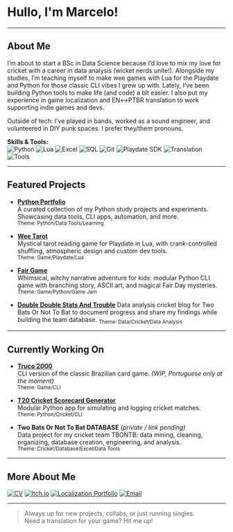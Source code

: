 # Hullo, I'm Marcelo!

---

## About Me

I’m about to start a BSc in Data Science because I’d love to mix my love for cricket with a career in data analysis (wicket nerds unite!). Alongside my studies, I’m teaching myself to make wee games with Lua for the Playdate and Python for those classic CLI vibes I grew up with. 
Lately, I’ve been building Python tools to make life (and code) a bit easier. I also put my experience in game localization and EN↔PTBR translation to work supporting indie games and devs.

Outside of tech: I’ve played in bands, worked as a sound engineer, and volunteered in DIY punk spaces.
I prefer they/them pronouns.

**Skills & Tools:**  
![Python](https://img.shields.io/badge/-Python-3776AB?logo=python&logoColor=fff) 
![Lua](https://img.shields.io/badge/-Lua-2C2D72?logo=lua&logoColor=fff)
![Excel](https://img.shields.io/badge/-Excel-217346?logo=microsoft-excel&logoColor=fff)
![SQL](https://img.shields.io/badge/-SQL-CC2927?logo=sqlite&logoColor=fff)
![Git](https://img.shields.io/badge/-Git-F05032?logo=git&logoColor=fff)
![Playdate SDK](https://img.shields.io/badge/-Playdate-FFD400?logo=data:image/svg+xml;base64,...&logoColor=black)
![Translation](https://img.shields.io/badge/-EN↔PTBR%20Translation-blueviolet)
![Tools](https://img.shields.io/badge/-CLI,%20Automation,%20Data%20Tools-grey)

---

## Featured Projects

- **[Python Portfolio](https://github.com/mama-cailleach/python-portfolio)**  
  A curated collection of my Python study projects and experiments. Showcasing data tools, CLI apps, automation, and more.  
  <sub>Theme: Python/Data Tools/Learning</sub>

- **[Wee Tarot](https://github.com/mama-cailleach/wee-tarot)**  
  Mystical tarot reading game for Playdate in Lua, with crank-controlled shuffling, atmospheric design and custom dev tools.  
  <sub>Theme: Game/Playdate/Lua</sub>

- **[Fair Game](https://github.com/mama-cailleach/fair-game)**  
  Whimsical, witchy narrative adventure for kids: modular Python CLI game with branching story, ASCII art, and magical Fair Day mysteries.
  <sub>Theme: Game/Python/Game Jam</sub>

- **[Double Double Stats And Trouble](https://github.com/mama-cailleach/double-double-stats-and-trouble)**
  Data analysis cricket blog for Two Bats Or Not To Bat to document progress and share my findings while building the team database.
  <sub>Theme: Data/Cricket/Data Analysis</sub>
---

## Currently Working On

- **[Truco 2000](https://github.com/mama-cailleach/truco-2000)**  
  CLI version of the classic Brazilian card game. *(WIP, Portuguese only at the moment)*  
  <sub>Theme: Game/CLI</sub>

- **[T20 Cricket Scorecard Generator](https://github.com/mama-cailleach/python-portfolio/tree/main/python-courses/cisco-python-essentials-2/scorecard-generator)**  
  Modular Python app for simulating and logging cricket matches.  
  <sub>Theme: Python/Cricket/CLI</sub>

- **Two Bats Or Not To Bat DATABASE** *(private / link pending)*  
  Data project for my cricket team TBONTB: data mining, cleaning, organizing, database creation, engineering, and analysis.  
  <sub>Theme: Cricket/Database/Excel/Data Tools</sub>

---

## More About Me
[![CV](https://img.shields.io/badge/CV-View-informational)](https://github.com/mama-cailleach/my-cv/blob/5c224db7265d295302da19b1d5cec7519b89db29/cv1.md)
[![Itch.io](https://img.shields.io/badge/Itch.io-Games-ff69b4)](https://mama666.itch.io/)
[![Localization Portfolio](https://img.shields.io/badge/Itch.io-Localization-blueviolet)](https://mamaloc.itch.io/)
[![Email](https://img.shields.io/badge/Email-marcelo.terreiro@gmail.com-yellowgreen)](mailto:marcelo.terreiro@gmail.com)

---

> Always up for new projects, collabs, or just running singles.  
> Need a translation for your game? Hit me up!
